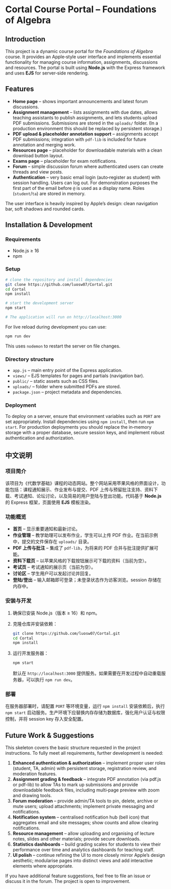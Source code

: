 # Cortal Course Portal – Foundations of Algebra

## Introduction

This project is a dynamic course portal for the *Foundations of Algebra* course. It provides an Apple‑style user interface and implements essential functionality for managing course information, assignments, discussions and resources. The portal is built using **Node.js** with the Express framework and uses **EJS** for server‑side rendering.

## Features

- **Home page** – shows important announcements and latest forum discussions.
- **Assignment management** – lists assignments with due dates, allows teaching assistants to publish assignments, and lets students upload PDF submissions. Submissions are stored in the `uploads/` folder. (In a production environment this should be replaced by persistent storage.)
- **PDF upload & placeholder annotation support** – assignments accept PDF submissions; integration with `pdf-lib` is included for future annotation and merging work.
- **Resources page** – placeholder for downloadable materials with a clean download button layout.
- **Exams page** – placeholder for exam notifications.
- **Forum** – simple discussion forum where authenticated users can create threads and view posts.
- **Authentication** – very basic email login (auto‑register as student) with session handling. Users can log out. For demonstration purposes the first part of the email before `@` is used as a display name. Roles (`student`/`ta`) are stored in memory.

The user interface is heavily inspired by Apple’s design: clean navigation bar, soft shadows and rounded cards.

## Installation & Development

### Requirements

- Node.js ≥ 16
- npm

### Setup

```bash
# clone the repository and install dependencies
git clone https://github.com/luosw07/Cortal.git
cd Cortal
npm install

# start the development server
npm start

# The application will run on http://localhost:3000
```

For live reload during development you can use:

```bash
npm run dev
```

This uses `nodemon` to restart the server on file changes.

### Directory structure

- `app.js` – main entry point of the Express application.
- `views/` – EJS templates for pages and partials (navigation bar).
- `public/` – static assets such as CSS files.
- `uploads/` – folder where submitted PDFs are stored.
- `package.json` – project metadata and dependencies.

### Deployment

To deploy on a server, ensure that environment variables such as `PORT` are set appropriately. Install dependencies using `npm install`, then run `npm start`. For production deployments you should replace the in‑memory storage with a proper database, secure session keys, and implement robust authentication and authorization.

## 中文说明

### 项目简介

该项目为《代数学基础》课程的动态网站。整个网站采用苹果风格的界面设计，功能包括：课程通知展示、作业发布与提交、PDF 上传与预留批注支持、资料下载、考试通知、论坛讨论，以及简易的用户登陆与登出功能。代码基于 **Node.js** 的 Express 框架，页面使用 **EJS** 模板渲染。

### 功能概览

- **首页** – 显示重要通知和最新讨论。
- **作业管理** – 教学助理可以发布作业，学生可以上传 PDF 作业。在当前示例中，提交的文件保存在 `uploads/` 目录。
- **PDF 上传与批注** – 集成了 `pdf-lib`，为将来的 PDF 合并与批注提供扩展可能。
- **资料下载页** – 以苹果风格的下载按钮展示可下载的资料（当前为空）。
- **考试页** – 考试通知的展示页（当前为空）。
- **讨论区** – 学生用户可以发起讨论并回复。
- **登陆/登出** – 输入邮箱即可登录；未登录状态作为访客浏览。session 存储在内存中。

### 安装与开发

1. 确保已安装 Node.js（版本 ≥ 16）和 npm。
2. 克隆仓库并安装依赖：

   ```bash
   git clone https://github.com/luosw07/Cortal.git
   cd Cortal
   npm install
   ```

3. 运行开发服务器：

   ```bash
   npm start
   ```

   默认在 `http://localhost:3000` 提供服务。如果需要在开发过程中自动重载服务器，可以执行 `npm run dev`。

### 部署

在服务器部署时，请配置 `PORT` 等环境变量，运行 `npm install` 安装依赖后，执行 `npm start` 启动服务。生产环境下应替换内存存储为数据库，强化用户认证与权限控制，并将 session key 存入安全配置。

## Future Work & Suggestions

This skeleton covers the basic structure requested in the project instructions. To fully meet all requirements, further development is needed:

1. **Enhanced authentication & authorization** – implement proper user roles (student, TA, admin) with persistent storage, registration review, and moderation features.
2. **Assignment grading & feedback** – integrate PDF annotation (via pdf.js or pdf-lib) to allow TAs to mark up submissions and provide downloadable feedback files, including multi‑page preview with zoom and drawing tools.
3. **Forum moderation** – provide admin/TA tools to pin, delete, archive or mute users; upload attachments; implement private messaging and notifications.
4. **Notification system** – centralised notification hub (bell icon) that aggregates email and site messages; show counts and allow clearing notifications.
5. **Resource management** – allow uploading and organising of lecture notes, slides and other materials; provide secure downloads.
6. **Statistics dashboards** – build grading scales for students to view their performance over time and analytics dashboards for teaching staff.
7. **UI polish** – continue refining the UI to more closely mirror Apple’s design aesthetic; modularise pages into distinct views and add interactive elements where appropriate.

If you have additional feature suggestions, feel free to file an issue or discuss it in the forum. The project is open to improvement.
